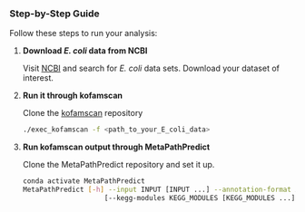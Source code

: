 
### Step-by-Step Guide

Follow these steps to run your analysis:

1. **Download *E. coli* data from NCBI**

   Visit [NCBI](https://www.ncbi.nlm.nih.gov/) and search for *E. coli* data sets. Download your dataset of interest.

2. **Run it through kofamscan**

   Clone the [kofamscan](https://github.com/takaram/kofam_scan) repository 

   ```bash
   ./exec_kofamscan -f <path_to_your_E_coli_data>

3. **Run kofamscan output through MetaPathPredict**

   Clone the MetaPathPredict repository and set it up.
   ```bash
   conda activate MetaPathPredict
   MetaPathPredict [-h] --input INPUT [INPUT ...] --annotation-format ANNOTATION_FORMAT
                       [--kegg-modules KEGG_MODULES [KEGG_MODULES ...]] --output OUTPUT
